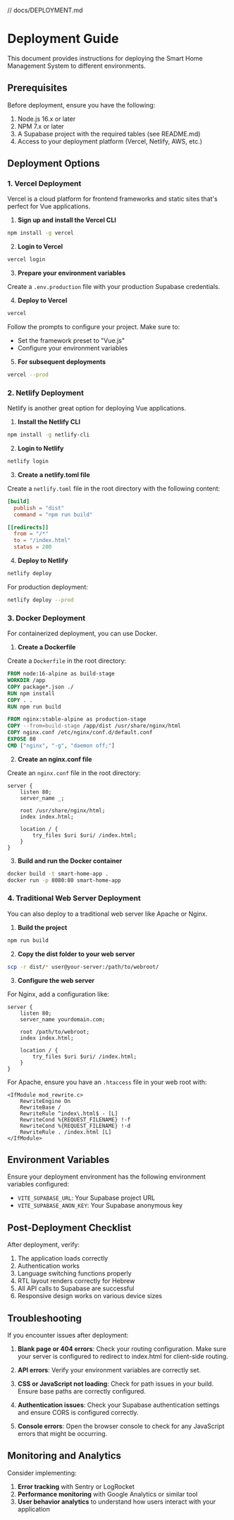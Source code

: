 // docs/DEPLOYMENT.md

# Deployment Guide

This document provides instructions for deploying the Smart Home Management System to different environments.

## Prerequisites

Before deployment, ensure you have the following:

1. Node.js 16.x or later
2. NPM 7.x or later
3. A Supabase project with the required tables (see README.md)
4. Access to your deployment platform (Vercel, Netlify, AWS, etc.)

## Deployment Options

### 1. Vercel Deployment

Vercel is a cloud platform for frontend frameworks and static sites that's perfect for Vue applications.

1. **Sign up and install the Vercel CLI**

```bash
npm install -g vercel
```

2. **Login to Vercel**

```bash
vercel login
```

3. **Prepare your environment variables**

Create a `.env.production` file with your production Supabase credentials.

4. **Deploy to Vercel**

```bash
vercel
```

Follow the prompts to configure your project. Make sure to:

- Set the framework preset to "Vue.js"
- Configure your environment variables

5. **For subsequent deployments**

```bash
vercel --prod
```

### 2. Netlify Deployment

Netlify is another great option for deploying Vue applications.

1. **Install the Netlify CLI**

```bash
npm install -g netlify-cli
```

2. **Login to Netlify**

```bash
netlify login
```

3. **Create a netlify.toml file**

Create a `netlify.toml` file in the root directory with the following content:

```toml
[build]
  publish = "dist"
  command = "npm run build"

[[redirects]]
  from = "/*"
  to = "/index.html"
  status = 200
```

4. **Deploy to Netlify**

```bash
netlify deploy
```

For production deployment:

```bash
netlify deploy --prod
```

### 3. Docker Deployment

For containerized deployment, you can use Docker.

1. **Create a Dockerfile**

Create a `Dockerfile` in the root directory:

```dockerfile
FROM node:16-alpine as build-stage
WORKDIR /app
COPY package*.json ./
RUN npm install
COPY . .
RUN npm run build

FROM nginx:stable-alpine as production-stage
COPY --from=build-stage /app/dist /usr/share/nginx/html
COPY nginx.conf /etc/nginx/conf.d/default.conf
EXPOSE 80
CMD ["nginx", "-g", "daemon off;"]
```

2. **Create an nginx.conf file**

Create an `nginx.conf` file in the root directory:

```
server {
    listen 80;
    server_name _;

    root /usr/share/nginx/html;
    index index.html;

    location / {
        try_files $uri $uri/ /index.html;
    }
}
```

3. **Build and run the Docker container**

```bash
docker build -t smart-home-app .
docker run -p 8080:80 smart-home-app
```

### 4. Traditional Web Server Deployment

You can also deploy to a traditional web server like Apache or Nginx.

1. **Build the project**

```bash
npm run build
```

2. **Copy the dist folder to your web server**

```bash
scp -r dist/* user@your-server:/path/to/webroot/
```

3. **Configure the web server**

For Nginx, add a configuration like:

```
server {
    listen 80;
    server_name yourdomain.com;

    root /path/to/webroot;
    index index.html;

    location / {
        try_files $uri $uri/ /index.html;
    }
}
```

For Apache, ensure you have an `.htaccess` file in your web root with:

```
<IfModule mod_rewrite.c>
    RewriteEngine On
    RewriteBase /
    RewriteRule ^index\.html$ - [L]
    RewriteCond %{REQUEST_FILENAME} !-f
    RewriteCond %{REQUEST_FILENAME} !-d
    RewriteRule . /index.html [L]
</IfModule>
```

## Environment Variables

Ensure your deployment environment has the following environment variables configured:

- `VITE_SUPABASE_URL`: Your Supabase project URL
- `VITE_SUPABASE_ANON_KEY`: Your Supabase anonymous key

## Post-Deployment Checklist

After deployment, verify:

1. The application loads correctly
2. Authentication works
3. Language switching functions properly
4. RTL layout renders correctly for Hebrew
5. All API calls to Supabase are successful
6. Responsive design works on various device sizes

## Troubleshooting

If you encounter issues after deployment:

1. **Blank page or 404 errors**: Check your routing configuration. Make sure your server is configured to redirect to index.html for client-side routing.

2. **API errors**: Verify your environment variables are correctly set.

3. **CSS or JavaScript not loading**: Check for path issues in your build. Ensure base paths are correctly configured.

4. **Authentication issues**: Check your Supabase authentication settings and ensure CORS is configured correctly.

5. **Console errors**: Open the browser console to check for any JavaScript errors that might be occurring.

## Monitoring and Analytics

Consider implementing:

1. **Error tracking** with Sentry or LogRocket
2. **Performance monitoring** with Google Analytics or similar tool
3. **User behavior analytics** to understand how users interact with your application
